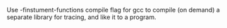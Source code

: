 Use -finstument-functions compile flag for gcc to compile (on demand) a separate library for tracing, and like it to a program.